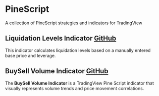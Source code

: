 # PineScript
A collection of PineScript strategies and indicators for TradingView
## Liquidation Levels Indicator [GitHub](https://github.com/mrgunkin/PineScript/tree/main/Liquidation%20Levels)
This indicator calculates liquidation levels based on a manually entered base price and leverage.  

## BuySell Volume Indicator [GitHub](https://github.com/mrgunkin/PineScript/tree/main/buy%20sell%20vol)
The **BuySell Volume Indicator** is a TradingView Pine Script indicator that visually represents volume trends and price movement correlations.
